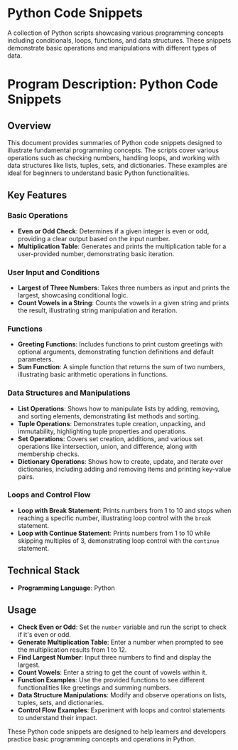 # Python Code Snippets
A collection of Python scripts showcasing various programming concepts including 
conditionals, loops, functions, and data structures. These snippets demonstrate 
basic operations and manipulations with different types of data.

# Program Description: Python Code Snippets

## Overview
This document provides summaries of Python code snippets designed to illustrate 
fundamental programming concepts. The scripts cover various operations such as 
checking numbers, handling loops, and working with data structures like lists, 
tuples, sets, and dictionaries. These examples are ideal for beginners to understand 
basic Python functionalities.

## Key Features

### Basic Operations
- **Even or Odd Check**: Determines if a given integer is even or odd, providing a 
  clear output based on the input number.
- **Multiplication Table**: Generates and prints the multiplication table for a 
  user-provided number, demonstrating basic iteration.

### User Input and Conditions
- **Largest of Three Numbers**: Takes three numbers as input and prints the largest, 
  showcasing conditional logic.
- **Count Vowels in a String**: Counts the vowels in a given string and prints the 
  result, illustrating string manipulation and iteration.

### Functions
- **Greeting Functions**: Includes functions to print custom greetings with optional 
  arguments, demonstrating function definitions and default parameters.
- **Sum Function**: A simple function that returns the sum of two numbers, illustrating 
  basic arithmetic operations in functions.

### Data Structures and Manipulations
- **List Operations**: Shows how to manipulate lists by adding, removing, and sorting 
  elements, demonstrating list methods and sorting.
- **Tuple Operations**: Demonstrates tuple creation, unpacking, and immutability, 
  highlighting tuple properties and operations.
- **Set Operations**: Covers set creation, additions, and various set operations like 
  intersection, union, and difference, along with membership checks.
- **Dictionary Operations**: Shows how to create, update, and iterate over dictionaries, 
  including adding and removing items and printing key-value pairs.

### Loops and Control Flow
- **Loop with Break Statement**: Prints numbers from 1 to 10 and stops when reaching 
  a specific number, illustrating loop control with the `break` statement.
- **Loop with Continue Statement**: Prints numbers from 1 to 10 while skipping multiples 
  of 3, demonstrating loop control with the `continue` statement.

## Technical Stack
- **Programming Language**: Python

## Usage
- **Check Even or Odd**: Set the `number` variable and run the script to check if 
  it's even or odd.
- **Generate Multiplication Table**: Enter a number when prompted to see the 
  multiplication results from 1 to 12.
- **Find Largest Number**: Input three numbers to find and display the largest.
- **Count Vowels**: Enter a string to get the count of vowels within it.
- **Function Examples**: Use the provided functions to see different functionalities 
  like greetings and summing numbers.
- **Data Structure Manipulations**: Modify and observe operations on lists, tuples, 
  sets, and dictionaries.
- **Control Flow Examples**: Experiment with loops and control statements to understand 
  their impact.

These Python code snippets are designed to help learners and developers practice basic 
programming concepts and operations in Python.
